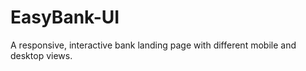 # EasyBank-UI
 A responsive, interactive bank landing page with different mobile and desktop views.
